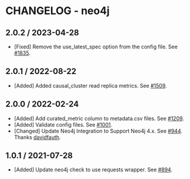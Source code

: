 # CHANGELOG - neo4j

## 2.0.2 / 2023-04-28
* [Fixed] Remove the use_latest_spec option from the config file. See [#1835](https://github.com/DataDog/integrations-extras/pull/1835).

## 2.0.1 / 2022-08-22

* [Added] Added causal_cluster read replica metrics. See [#1509](https://github.com/DataDog/integrations-extras/pull/1509).

## 2.0.0 / 2022-02-24

* [Added] Add curated_metric column to metadata.csv files. See [#1209](https://github.com/DataDog/integrations-extras/pull/1209).
* [Added] Validate config files. See [#1001](https://github.com/DataDog/integrations-extras/pull/1001).
* [Changed] Update Neo4j Integration to Support Neo4j 4.x. See [#944](https://github.com/DataDog/integrations-extras/pull/944). Thanks [davidfauth](https://github.com/davidfauth).

## 1.0.1 / 2021-07-28

* [Added] Update neo4j check to use requests wrapper. See [#894](https://github.com/DataDog/integrations-extras/pull/894).

